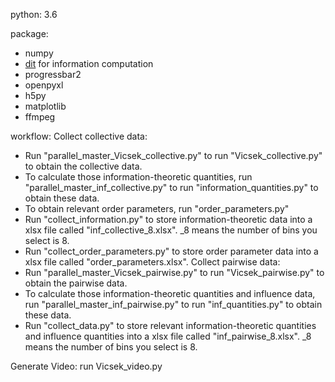 python: 3.6

package:
- numpy
- [dit](https://github.com/dit/dit?tab=readme-ov-file) for information computation
- progressbar2
- openpyxl
- h5py
- matplotlib
- ffmpeg


workflow:
Collect collective data: 
- Run "parallel_master_Vicsek_collective.py" to run "Vicsek_collective.py" to obtain the collective data. 
- To calculate those information-theoretic quantities, run "parallel_master_inf_collective.py" to run "information_quantities.py" to obtain these data.
- To obtain relevant order parameters, run "order_parameters.py"
- Run "collect_information.py" to store information-theoretic data into a xlsx file called "inf_collective_8.xlsx". _8 means the number of bins you select is 8.
- Run "collect_order_parameters.py" to store order parameter  data into a xlsx file called "order_parameters.xlsx".
Collect pairwise data:
- Run "parallel_master_Vicsek_pairwise.py" to run "Vicsek_pairwise.py" to obtain the pairwise data. 
- To calculate those information-theoretic quantities and influence data, run "parallel_master_inf_pairwise.py" to run "inf_quantities.py" to obtain these data.
- Run "collect_data.py" to store relevant information-theoretic quantities and influence quantities into a xlsx file called "inf_pairwise_8.xlsx". _8 means the number of bins you select is 8.

Generate Video:
run Vicsek_video.py
